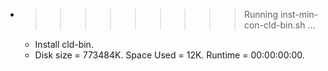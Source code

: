 * >>>>>>>>> Running inst-min-con-cld-bin.sh ...
  * Install cld-bin.
  * Disk size = 773484K. Space Used = 12K. Runtime = 00:00:00:00.
